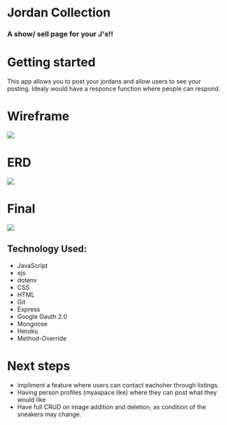 # Jordan Collection
### A show/ sell page for your J's!!

# Getting started

This app allows you to post your jordans and allow users to see your posting. Idealy would have a responce function where people can respond.

# Wireframe
![](https://trello.com/1/cards/61855466df5bfb62eb945635/attachments/61855466df5bfb62eb945640/previews/61855466df5bfb62eb94568d/download/wireframe.png)

# ERD
![](https://trello.com/1/cards/6185545d04fd6f1a40bd6fa3/attachments/6185545d04fd6f1a40bd6fb0/previews/6185545f04fd6f1a40bd700c/download/ERD.png)

# Final
![](https://i.ibb.co/vH5vPpF/project.png)

## Technology Used:
- JavaScript
- ejs
- dotenv
- CSS
- HTML
- Git
- Express
- Google Oauth 2.0
- Mongoose
- Heroku
- Method-Override

# Next steps
- impliment a feature where users can contact eachoher through listings.
- Having person profiles (myaspace like) where they can post what they would like
- Have full CRUD on image addition and deletion, as condition of the sneakers may change.
